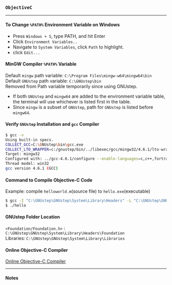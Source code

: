 ### `ObjectiveC`

---

#### To Change `%PATH%` Environment Variable on Windows  
* Press `Windows + S`, type PATH, and hit Enter
* Click `Environment Variables..`
* Navigate to `System Variables`, click `Path` to highlight.  
* click `Edit...`

#### MinGW Compiler `%PATH%` Variable
Default `mingw` path variable: `C:\Program Files\mingw-w64\mingw64\bin`  
Default `GNUstep` path variable: `C:\GNUstep\bin`  
Removed from Path variable temporarily since using GNUstep.
* If both `GNUstep` and `mingw64` are added to the environment variable table, the terminal will use whichever is listed first in the table.  
* Since `mingw` is a subset of `GNUstep`, path for `GNUstep` is listed before `mingw64`.

#### Verify `GNUstep` Installation and `gcc` Compiler
```Bash
$ gcc -v
Using built-in specs.
COLLECT_GCC=C:\GNUstep\bin\gcc.exe
COLLECT_LTO_WRAPPER=c:/gnustep/bin/../libexec/gcc/mingw32/4.6.1/lto-wrapper.exe
Target: mingw32
Configured with: ../gcc-4.6.1/configure --enable-languages=c,c++,fortran,objc,obj-c++ --disable-sjlj-exceptions --with-dwarf2 --enable-shared --enable-libgomp --disable-win32-registry --enable-libstdcxx-debug --enable-version-specific-runtime-libs --build=mingw32 --prefix=/mingw
Thread model: win32
gcc version 4.6.1 (GCC)
```

#### Command to Compile Objective-C Code  
Example: compile `helloworld.m`(source file) to `hello.exe`(executable)
```Bash
$ gcc -I "C:\GNUstep\GNUstep\System\Library\Headers" -L "C:\GNUstep\GNUstep\System\Library\Libraries" -o hello helloWorld.m -lobjc -lgnustep-base -fconstant-string-class=NSConstantString  
$ ./hello
```

#### GNUstep Folder Location
`<Foundation/Foundation.h>` : `C:\GNUstep\GNUstep\System\Library\Headers\Foundation`  
Libraries: `C:\GNUstep\GNUstep\System\Library\Libraries`

#### Online Objective-C Compiler
[Obj-C link]: (https://www.tutorialspoint.com/compile_objective-c_online.php)
[Online Objective-C Compiler][Obj-C link]

---

#### Notes
